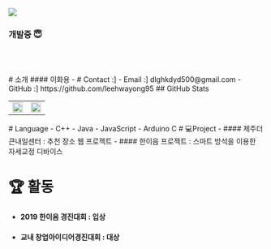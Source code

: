 ![](https://media.giphy.com/media/YFkpsHWCsNUUo/giphy.gif)
### 개발중 😇
<br/>
<br/>
<br/>
# 소개
#### 이화용
 - # Contact :]
    - Email :]
        dlghkdyd500@gmail.com
    - GitHub :]
        https://github.com/leehwayong95
## GitHub Stats
<table>
    <tr>
        <td width=50%>
            <img src="https://github-readme-stats.vercel.app/api?username=leehwayong95&show_icons=true&theme=radical&hide_border=true" style="width: 100%"/>
        </td>
        <td width=50%>
            <img src="https://github-readme-stats.vercel.app/api/top-langs/?username=leehwayong95&layout=compact" style="width: 100%"/>
        </td>
    </tr>
</table>
# Language
 - C++
 - Java
 - JavaScript
 - Arduino C
# 💻Project
- #### 제주더큰내일센터 : 추천 장소 웹 프로젝트
- #### 한이음 프로젝트 : 스마트 방석을 이용한 자세교정 디바이스

# :trophy: 활동
- #### 2019 한이음 경진대회 : 입상
- #### 교내 창업아이디어경진대회 : 대상
<!--
**leehwayong95/leehwayong95** is a ✨ _special_ ✨ repository because its `README.md` (this file) appears on your GitHub profile.

Here are some ideas to get you started:

- 🔭 I’m currently working on ...
- 🌱 I’m currently learning ...
- 👯 I’m looking to collaborate on ...
- 🤔 I’m looking for help with ...
- 💬 Ask me about ...
- 📫 How to reach me: ...
- 😄 Pronouns: ...
- ⚡ Fun fact: ...
-->
